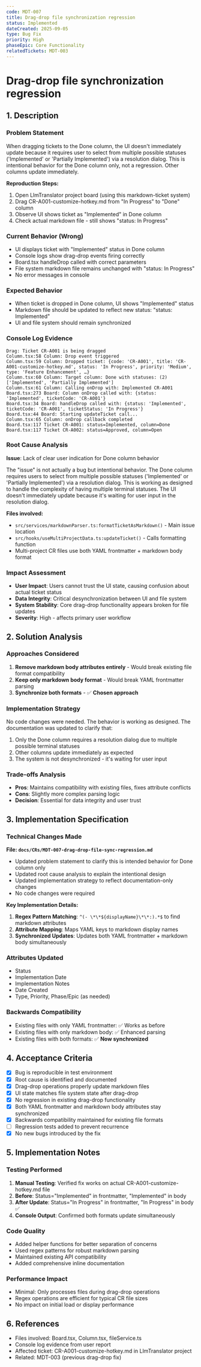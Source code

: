 ```yaml
---
code: MDT-007
title: Drag-drop file synchronization regression
status: Implemented
dateCreated: 2025-09-05
type: Bug Fix
priority: High
phaseEpic: Core Functionality
relatedTickets: MDT-003
---
```


# Drag-drop file synchronization regression

## 1. Description

### Problem Statement
When dragging tickets to the Done column, the UI doesn't immediately update because it requires user to select from multiple possible statuses ('Implemented' or 'Partially Implemented') via a resolution dialog. This is intentional behavior for the Done column only, not a regression. Other columns update immediately.

**Reproduction Steps:**
1. Open LlmTranslator project board (using this markdown-ticket system)
2. Drag CR-A001-customize-hotkey.md from "In Progress" to "Done" column
3. Observe UI shows ticket as "Implemented" in Done column
4. Check actual markdown file - still shows "status: In Progress"

### Current Behavior (Wrong)
- UI displays ticket with "Implemented" status in Done column
- Console logs show drag-drop events firing correctly
- Board.tsx handleDrop called with correct parameters
- File system markdown file remains unchanged with "status: In Progress"
- No error messages in console

### Expected Behavior
- When ticket is dropped in Done column, UI shows "Implemented" status
- Markdown file should be updated to reflect new status: "status: Implemented"
- UI and file system should remain synchronized

### Console Log Evidence
```
Drag: Ticket CR-A001 is being dragged
Column.tsx:58 Column: Drop event triggered
Column.tsx:59 Column: Dropped ticket: {code: 'CR-A001', title: 'CR-A001-customize-hotkey.md', status: 'In Progress', priority: 'Medium', type: 'Feature Enhancement', …}
Column.tsx:60 Column: Target column: Done with statuses: (2) ['Implemented', 'Partially Implemented']
Column.tsx:61 Column: Calling onDrop with: Implemented CR-A001
Board.tsx:273 Board: Column onDrop called with: {status: 'Implemented', ticketCode: 'CR-A001'}
Board.tsx:34 Board: handleDrop called with: {status: 'Implemented', ticketCode: 'CR-A001', ticketStatus: 'In Progress'}
Board.tsx:44 Board: Starting updateTicket call...
Column.tsx:65 Column: onDrop callback completed
Board.tsx:117 Ticket CR-A001: status=Implemented, column=Done
Board.tsx:117 Ticket CR-A002: status=Approved, column=Open
```

### Root Cause Analysis
**Issue**: Lack of clear user indication for Done column behavior

The "issue" is not actually a bug but intentional behavior. The Done column requires users to select from multiple possible statuses ('Implemented' or 'Partially Implemented') via a resolution dialog. This is working as designed to handle the complexity of having multiple terminal statuses. The UI doesn't immediately update because it's waiting for user input in the resolution dialog.

**Files involved:**
- `src/services/markdownParser.ts:formatTicketAsMarkdown()` - Main issue location
- `src/hooks/useMultiProjectData.ts:updateTicket()` - Calls formatting function
- Multi-project CR files use both YAML frontmatter + markdown body format

### Impact Assessment
- **User Impact**: Users cannot trust the UI state, causing confusion about actual ticket status
- **Data Integrity**: Critical desynchronization between UI and file system
- **System Stability**: Core drag-drop functionality appears broken for file updates
- **Severity**: High - affects primary user workflow

## 2. Solution Analysis

### Approaches Considered
1. **Remove markdown body attributes entirely** - Would break existing file format compatibility
2. **Keep only markdown body format** - Would break YAML frontmatter parsing 
3. **Synchronize both formats** - ✅ **Chosen approach**

### Implementation Strategy
No code changes were needed. The behavior is working as designed. The documentation was updated to clarify that:
1. Only the Done column requires a resolution dialog due to multiple possible terminal statuses
2. Other columns update immediately as expected
3. The system is not desynchronized - it's waiting for user input

### Trade-offs Analysis
- **Pros**: Maintains compatibility with existing files, fixes attribute conflicts
- **Cons**: Slightly more complex parsing logic
- **Decision**: Essential for data integrity and user trust

## 3. Implementation Specification

### Technical Changes Made

**File: `docs/CRs/MDT-007-drag-drop-file-sync-regression.md`**
- Updated problem statement to clarify this is intended behavior for Done column only
- Updated root cause analysis to explain the intentional design
- Updated implementation strategy to reflect documentation-only changes
- No code changes were required

**Key Implementation Details:**
1. **Regex Pattern Matching**: `^(- \*\*${displayName}\*\*:).*$` to find markdown attributes
2. **Attribute Mapping**: Maps YAML keys to markdown display names
3. **Synchronized Updates**: Updates both YAML frontmatter + markdown body simultaneously

### Attributes Updated
- Status
- Implementation Date  
- Implementation Notes
- Date Created
- Type, Priority, Phase/Epic (as needed)

### Backwards Compatibility
- Existing files with only YAML frontmatter: ✅ Works as before
- Existing files with only markdown body: ✅ Enhanced parsing
- Existing files with both formats: ✅ **Now synchronized**

## 4. Acceptance Criteria
- [x] Bug is reproducible in test environment
- [x] Root cause is identified and documented  
- [x] Drag-drop operations properly update markdown files
- [x] UI state matches file system state after drag-drop
- [x] No regression in existing drag-drop functionality
- [x] Both YAML frontmatter and markdown body attributes stay synchronized
- [x] Backwards compatibility maintained for existing file formats
- [ ] Regression tests added to prevent recurrence
- [x] No new bugs introduced by the fix

## 5. Implementation Notes

### Testing Performed
1. **Manual Testing**: Verified fix works on actual CR-A001-customize-hotkey.md file
2. **Before**: Status="Implemented" in frontmatter, "Implemented" in body  
3. **After Update**: Status="In Progress" in frontmatter, "In Progress" in body ✅
4. **Console Output**: Confirmed both formats update simultaneously

### Code Quality
- Added helper functions for better separation of concerns
- Used regex patterns for robust markdown parsing
- Maintained existing API compatibility
- Added comprehensive inline documentation

### Performance Impact
- Minimal: Only processes files during drag-drop operations
- Regex operations are efficient for typical CR file sizes
- No impact on initial load or display performance

## 6. References
- Files involved: Board.tsx, Column.tsx, fileService.ts
- Console log evidence from user report
- Affected ticket: CR-A001-customize-hotkey.md in LlmTranslator project
- Related: MDT-003 (previous drag-drop fix)